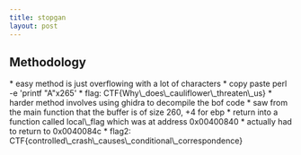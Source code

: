 ```yaml
---
title: stopgan
layout: post
---
```


<h2> Methodology </h2>
* easy method is just overflowing with a lot of characters
* copy paste perl -e 'printf "A"x265' 
* flag: CTF{Why\_does\_cauliflower\_threaten\_us}
* harder method involves using ghidra to decompile the bof code
* saw from the main function that the buffer is of size 260, +4 for ebp
* return into a function called local\_flag which was at address 0x00400840
* actually had to return to 0x0040084c
* flag2: CTF{controlled\_crash\_causes\_conditional\_correspondence}
